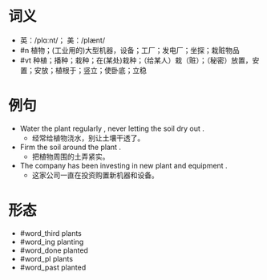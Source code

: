 # 词义
- 英：/plɑːnt/； 美：/plænt/
- #n 植物；(工业用的)大型机器，设备；工厂；发电厂；坐探；栽赃物品
- #vt 种植；播种；栽种；在(某处)栽种；（给某人）栽（赃）；（秘密）放置，安置；安放；植根于；竖立；使卧底；立稳
# 例句
- Water the plant regularly , never letting the soil dry out .
	- 经常给植物浇水，别让土壤干透了。
- Firm the soil around the plant .
	- 把植物周围的土弄紧实。
- The company has been investing in new plant and equipment .
	- 这家公司一直在投资购置新机器和设备。
# 形态
- #word_third plants
- #word_ing planting
- #word_done planted
- #word_pl plants
- #word_past planted
